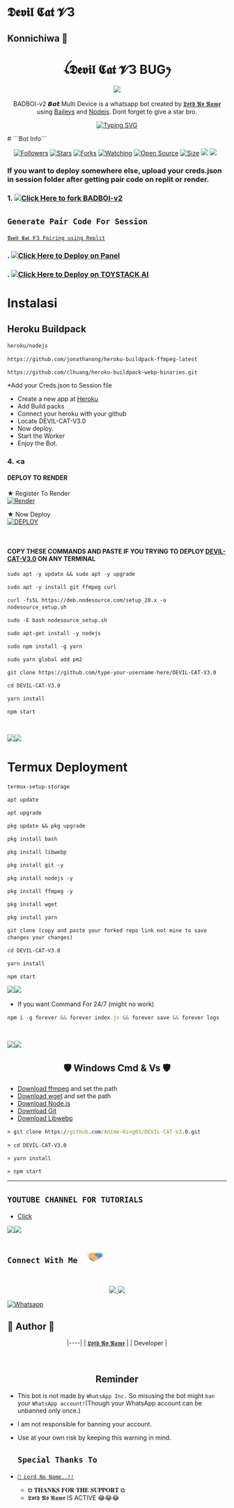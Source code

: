 # 𝕯𝖊𝖛𝖎𝖑 𝕮𝖆𝖙 𝓥3
   ## Konnichiwa 👋

<h1 align="center">ꪶ𝕯𝖊𝖛𝖎𝖑 𝕮𝖆𝖙 𝓥3 BUGꫂ<br></h1>
<p align="center">
<img src="https://telegra.ph/file/cdc999206bad3b0656cc5.jpg" />
</p>

<p align="center">
BADBOI-v2 𝘽𝙤𝙩 Multi Device is a whatsapp bot created by <a href="https://github.com/Anime-King01" target="_blank">𝕷𝖔𝖗𝖉 𝕹𝖔 𝕹𝖆𝖒𝖊</a> using <a href="https://github.com/adiwajshing/Baileys" target="_blank">Baileys</a> and <a href="https://github.com/nodejs" target="_blank">Nodejs</a>. Dont forget to give a star bro.
</p>
<p align="center">
  <a href="https://git.io/typing-svg"><img src="https://readme-typing-svg.demolab.com?font=EB+Garamond&weight=800&size=28&duration=4000&pause=1000&random=false&width=435&lines=+𝕯𝖊𝖛𝖎𝖑+𝕮𝖆𝖙+𝓥3+;WHATSAPP+BUG+BOT;DEVELOPED+BY+𝕷𝖔𝖗𝖉+𝕹𝖔+𝕹𝖆𝖒𝖊+;REALESE+DATE+14%2F7%2F2024." alt="Typing SVG" /></a>
</p>
# ```Bot Info```
<p align="center">
<a href="https://github.com/Anime-King01/followers"><img title="Followers" src="https://img.shields.io/github/followers/BADBOI-v1?color=red&style=flat-square"></a>
<a href="https://github.com/Anime-King01/DEVIL-CAT-V3.0/stargazers/"><img title="Stars" src="https://img.shields.io/github/stars/Anime-King01/DEVIL-CAT-V3.0?color=blue&style=flat-square"></a>
<a href="https://github.com/Anime-King01/DEVIL-CAT-V3.0/network/members"><img title="Forks" src="https://img.shields.io/github/forks/Anime-King01/DEVIL-CAT-V3.0?color=red&style=flat-square"></a>
<a href="https://github.com/Anime-King01/DEVIL-CAT-V3.0/watchers"><img title="Watching" src="https://img.shields.io/github/watchers/Anime-King01/DEVIL-CAT-V3.0?label=Watchers&color=blue&style=flat-square"></a>
<a href="https://github.com/Anime-King01/DEVIL-CAT-V3.0"><img title="Open Source" src="https://img.shields.io/badge/Author-𝕷𝖔𝖗𝖉+𝕹𝖔+𝕹𝖆𝖒𝖊%20Bot%20Inc.-red?v=103"></a>
<a href="https://github.com/Anime-King01/DEVIL-CAT-V3.0/"><img title="Size" src="https://img.shields.io/github/repo-size/Anime-King01/DEVIL-CAT-V3.0?style=flat-square&color=green"></a>
<a href="https://hits.seeyoufarm.com"><img src="https://hits.seeyoufarm.com/api/count/incr/badge.svg?url=https%3A%2F%2Fgithub.com%2Anime-King01%2FBLACK Anime-King01BUG&count_bg=%2379C83D&title_bg=%23555555&icon=probot.svg&icon_color=%2300FF6D&title=hits&edge_flat=false"/></a>
<a href="https://github.com/Anime-King01/DEVIL-CAT-V3.0/graphs/commit-activity"><img height="20" src="https://img.shields.io/badge/Maintained%3F-yes-green.svg"></a>&nbsp;&nbsp;


### If you want to deploy somewhere else, upload your creds.json in session folder after getting pair code on replit or render. 

### 1. <a href="https://github.com/Anime-King01/DEVIL-CAT-V3.0/fork"><img src="https://img.shields.io/badge/FORK-blue" alt="Click Here to fork BADBOI-v2" width="70"></a>
## `Generate Pair Code For Session`

[`𝕯𝖊𝖛𝖎𝖑 𝕮𝖆𝖙 𝓥3 Pairing using Replit`](https://replit.com/@haotak/DevilCat-1?v=1)


### . <a href="https://pylexnodes.net"><img src="https://img.shields.io/badge/DEPLOY ON PANEL-black" alt="Click Here to Deploy on Panel" width="120"></a>

### . <a href="https://dashboard.toystack.ai/login"><img src="https://img.shields.io/badge/DEPLOY ON TOYSTACK AI -black" alt="Click Here to Deploy on TOYSTACK AI" width="120"></a>

# Instalasi
## Heroku Buildpack
```bash
heroku/nodejs
```
```
https://github.com/jonathanong/heroku-buildpack-ffmpeg-latest
```
```
https://github.com/clhuang/heroku-buildpack-webp-binaries.git
```

*Add your Creds.json to Session file
* Create a new app at [Heroku](https://id.heroku.com/login)
* Add Build packs
* Connect your heroku with your github
* Locate DEVIL-CAT-V3.0
* Now deploy.
* Start the Worker
* Enjoy the Bot.
  
### 4. <a 
#### DEPLOY TO RENDER

 ★ Register To Render 
    <br>
<a href='https://dashboard.render.com/register' target="_blank"><img alt='Render' src='https://img.shields.io/badge/CREATE-h?color=black&style=for-the-badge&logo=render' width="96.35" height="28"/></a></p>

★ Now Deploy
    <br>
<a href='https://dashboard.render.com/select-repo?type=web' target="_blank"><img alt='DEPLOY' src='https://img.shields.io/badge/DEPLOY -h?color=black&style=for-the-badge&logo=render' width="96.35" height="28"/></a></p>

</br>

#### COPY THESE COMMANDS AND PASTE IF YOU TRYING TO DEPLOY [DEVIL-CAT-V3.0](https://github.com/Anime-King01/DEVIL-CAT-V3.0) ON ANY TERMINAL
```
sudo apt -y update && sudo apt -y upgrade
```
```
sudo apt -y install git ffmpeg curl
```
```
curl -fsSL https://deb.nodesource.com/setup_20.x -o nodesource_setup.sh
```
```
sudo -E bash nodesource_setup.sh
```
```
sudo apt-get install -y nodejs
```
```
sudo npm install -g yarn
```
```
sudo yarn global add pm2
```
```
git clone https://github.com/type-your-username-here/DEVIL-CAT-V3.0
```
```
cd DEVIL-CAT-V3.0
```
```
yarn install
```
```
npm start
```
 


</br>
 

<a><img src='https://i.imgur.com/LyHic3i.gif'/></a><a><img src='https://i.imgur.com/LyHic3i.gif'/></a>
# Termux Deployment
```
termux-setup-storage
```
```
apt update
```
```
apt upgrade
```
```
pkg update && pkg upgrade
```
```
pkg install bash
```
```
pkg install libwebp
```
```
pkg install git -y
```
```
pkg install nodejs -y
```
```
pkg install ffmpeg -y 
```
```
pkg install wget
```
```
pkg install yarn
```
```
git clone (copy and paste your forked repo link not mine to save changes your changes) 
```
```
cd DEVIL-CAT-V3.0
```
```
yarn install
```
```
npm start
```
<a><img src='https://i.imgur.com/LyHic3i.gif'/></a><a><img src='https://i.imgur.com/LyHic3i.gif'/></a>
- If you want Command For 24/7 (might no work) 
```js
npm i -g forever && forever index.js && forever save && forever logs
```
<br>

<a><img src='https://i.imgur.com/LyHic3i.gif'/></a><a><img src='https://i.imgur.com/LyHic3i.gif'/></a>
<br>
<h2 align="center"> 🛡️ Windows Cmd & Vs 🛡️ </h2>

- [Download ffmpeg](https://ffmpeg.org/download.html#build-windows) and set the path
- [Download wget](https://eternallybored.org/misc/wget/releases/) and set the path
- [Download Node.js](https://nodejs.org/en/download/)
- [Download Git](https://git-scm.com/downloads)
- [Download Libwebp](https://developers.google.com/speed/webp/download)

```cmd
> git clone https://github.com/Anime-King01/DEVIL-CAT-V3.0.git
```
```
> cd DEVIL-CAT-V3.0
```
```
> yarn install
```
```
> npm start
```


-------
## ```YOUTUBE CHANNEL FOR TUTORIALS```

 - [ Click ](https://youtube.com/@No-Name-Tech)

<a><img src='https://i.imgur.com/LyHic3i.gif'/></a><a><img src='https://i.imgur.com/LyHic3i.gif'/></a>

## ```Connect With Me```<img src="https://github.com/0xAbdulKhalid/0xAbdulKhalid/raw/main/assets/mdImages/handshake.gif" width ="80"></h1> 
 <br> 
<p align="center">
<a href="https://wa.me/2348133286181"><img src="https://img.shields.io/badge/Contact 𝕷𝖔𝖗𝖉 𝕹𝖔 𝕹𝖆𝖒𝖊-25D366?style=for-the-badge&logo=whatsapp&logoColor=white" />
<a href="https://whatsapp.com/channel/0029VadIfkvFSAt7RRohyF0t"><img src="https://img.shields.io/badge/Join Official Channel-25D366?style=for-the-badge&logo=whatsapp&logoColor=white" />
   
<a href='https://chat.whatsapp.com/BA2rpI3Bo2S21YKsJOODE3' target="_blank"><img alt='Whatsapp' src='https://img.shields.io/badge/OFFICIAL-GC-h?color=black&style=for-the-badge&logo=whatsapp' width="96.35" height="28"/></a></p>

## 🎯 Author 🎯
  <div align="center">
  
|----|
| [𝕷𝖔𝖗𝖉 𝕹𝖔 𝕹𝖆𝖒𝖊](https://github.com/Anime-King01) |
|  Developer |

  </div>
  <div align="center">
  

  </div>
   
  </br> 

<h2 align="center">  Reminder
</h2>
   
- This bot is not made by `WhatsApp Inc.` So misusing the bot might `ban` your `WhatsApp account!`(Though your WhatsApp account can be unbanned only once.)
- I am not responsible for banning your account.
- Use at your own risk by keeping this warning in mind.
 
  
  
   ## `Special Thanks To`

* [`📕 Lord No Name..!!`](https://github.com/Anime-King01)

 
  * ⧉ 𝐓𝐇𝐀𝐍𝐊𝐒 𝐅𝐎𝐑 𝐓𝐇𝐄 𝐒𝐔𝐏𝐏𝐎𝐑𝐓 ⧉
  * 𝕷𝖔𝖗𝖉 𝕹𝖔 𝕹𝖆𝖒𝖊 IS ACTIVE 😂😂😂
